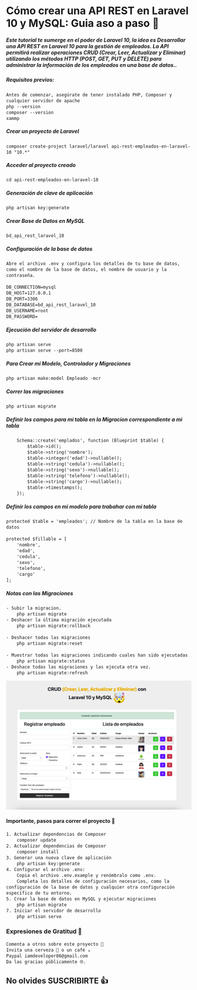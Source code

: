 # Cómo crear una API REST en Laravel 10 y MySQL: Guia aso a paso 🚀

##### Este tutorial te sumerge en el poder de Laravel 10, la idea es Desarrollar una API REST en Laravel 10 para la gestión de empleados. La API permitirá realizar operaciones CRUD (Crear, Leer, Actualizar y Eliminar) utilizando los métodos HTTP (POST, GET, PUT y DELETE) para administrar la información de los empleados en una base de datos..

##### Requisitos previos:

    Antes de comenzar, asegúrate de tener instalado PHP, Composer y cualquier servidor de apache
    php --version
    composer --version
    xammp

##### Crear un proyecto de Laravel

    composer create-project laravel/laravel api-rest-empleados-en-laravel-10 "10.*"

##### Acceder al proyecto creado

    cd api-rest-empleados-en-laravel-10

##### Generación de clave de aplicación

    php artisan key:generate

##### Crear Base de Datos en MySQL

    bd_api_rest_laravel_10

##### Configuración de la base de datos

    Abre el archivo .env y configura los detalles de tu base de datos, como el nombre de la base de datos, el nombre de usuario y la contraseña.

    DB_CONNECTION=mysql
    DB_HOST=127.0.0.1
    DB_PORT=3306
    DB_DATABASE=bd_api_rest_laravel_10
    DB_USERNAME=root
    DB_PASSWORD=

##### Ejecución del servidor de desarrollo

    php artisan serve
    php artisan serve --port=8500

##### Para Crear mi Modelo, Controlador y Migraciones

    php artisan make:model Empleado -mcr

##### Correr las migraciones

    php artisan migrate

##### Definir los campos para mi tabla en la Migracion correspondiente a mi tabla

        Schema::create('emplados', function (Blueprint $table) {
            $table->id();
            $table->string('nombre');
            $table->integer('edad')->nullable();
            $table->string('cedula')->nullable();
            $table->string('sexo')->nullable();
            $table->string('telefono')->nullable();
            $table->string('cargo')->nullable();
            $table->timestamps();
        });

##### Definir los campos en mi modelo para trabahar con mi tabla

    protected $table = 'empleados'; // Nombre de la tabla en la base de datos

    protected $fillable = [
        'nombre',
        'edad',
        'cedula',
        'sexo',
        'telefono',
        'cargo'
    ];

##### Notas con las Migraciones

    - Subir la migracion.
        php artisan migrate
    - Deshacer la última migración ejecutada
        php artisan migrate:rollback

    - Deshacer todas las migraciones
        php artisan migrate:reset

    - Muestrar todas las migraciones indicando cuales han sido ejecutadas
        php artisan migrate:status
    - Deshace todas las migraciones y las ejecuta otra vez.
        php artisan migrate:refresh

![](https://raw.githubusercontent.com/urian121/imagenes-proyectos-github/master/crud-laravel10-y-mysql.png)

#### Importante, pasos para correr el proyecto 🚀

    1. Actualizar dependencias de Composer
        composer update
    2. Actualizar dependencias de Composer
        composer install
    3. Generar una nueva clave de aplicación
        php artisan key:generate
    4. Configurar el archivo .env:
        Copia el archivo .env.example y renómbralo como .env.
        Completa los detalles de configuración necesarios, como la configuración de la base de datos y cualquier otra configuración específica de tu entorno.
    5. Crear la base de datos en MySQL y ejecutar migraciones
        php artisan migrate
    7. Iniciar el servidor de desarrollo
        php artisan serve

### Expresiones de Gratitud 🎁

    Comenta a otros sobre este proyecto 📢
    Invita una cerveza 🍺 o un café ☕
    Paypal iamdeveloper86@gmail.com
    Da las gracias públicamente 🤓.

## No olvides SUSCRIBIRTE 👍
